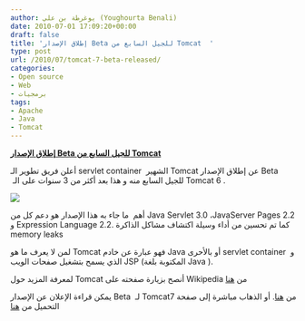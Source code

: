 ```yaml
---
author: يوغرطة بن علي (Youghourta Benali)
date: 2010-07-01 17:09:20+00:00
draft: false
title: 'إطلاق الإصدار Beta للجيل السابع من Tomcat  '
type: post
url: /2010/07/tomcat-7-beta-released/
categories:
- Open source
- Web
- برمجيات
tags:
- Apache
- Java
- Tomcat
---
```


**[إطلاق الإصدار Beta للجيل السابع من Tomcat](http://www.it-scoop.com/2010/07/Tomcat-7-beta-released)**




أعلن فريق تطوير الـ servlet container  الشهير Tomcat عن إطلاق الإصدار Beta  للجيل السابع منه و هذا بعد أكثر من 3 سنوات على الـ Tomcat 6 .




[![](http://www.it-scoop.com/wp-content/uploads/2010/07/Logo-Apache-Tomcat.png)
](http://www.it-scoop.com/2010/07/Tomcat-7-beta-released)


أهم  ما جاء به هذا الإصدار هو دعم كل من Java Servlet 3.0 ،JavaServer Pages 2.2 و Expression Language 2.2. كما تم تحسين من أداء وسيلة اكتشاف مشاكل الذاكرة memory leaks

لمن لا يعرف ما هو Tomcat فهو عبارة عن خادم Java أو بالأحرى servlet container  و الذي يسمح بتشغيل صفحات الويب JSP (المكتوبة بلغة Java ).

لمعرفة المزيد حول Tomcat أنصح بزيارة صفحته على Wikipedia من [هنا](http://en.wikipedia.org/wiki/Apache_Tomcat)

يمكن قراءة الإعلان عن الإصدار Beta  لـ Tomcat7 من [هنا](http://www.tomcatexpert.com/blog/2010/06/29/apache-tomcat-7-has-been-released). أو الذهاب مباشرة إلى صفحة التحميل من [هنا](http://tomcat.apache.org/download-70.cgi)
